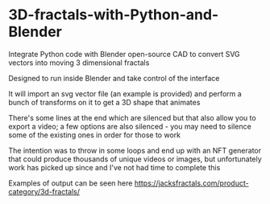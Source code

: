 # 3D-fractals-with-Python-and-Blender
Integrate Python code with Blender open-source CAD to convert SVG vectors into moving 3 dimensional fractals

Designed to run inside Blender and take control of the interface

It will import an svg vector file (an example is provided) and perform a bunch of transforms on it to get a 3D shape that animates

There's some lines at the end which are silenced but that also allow you to export a video; a few options are also silenced - you may need to silence some of the existing ones in order for those to work

The intention was to throw in some loops and end up with an NFT generator that could produce thousands of unique videos or images, but unfortunately work has picked up since and I've not had time to complete this

Examples of output can be seen here https://jacksfractals.com/product-category/3d-fractals/
